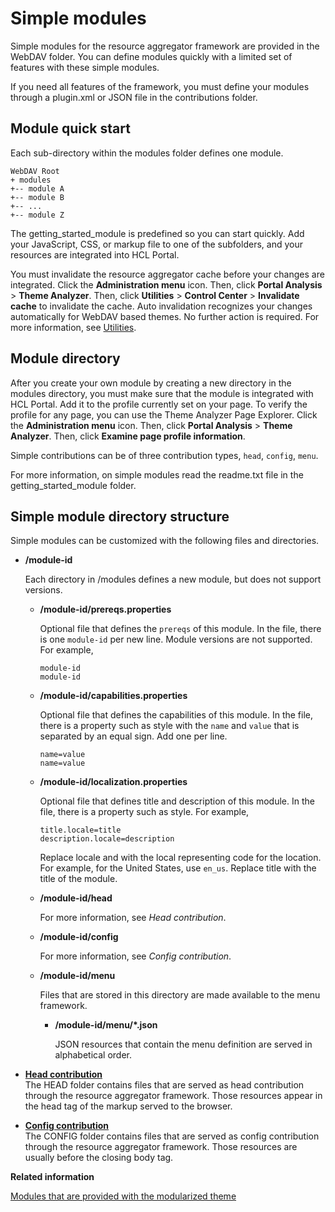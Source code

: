 # Simple modules

Simple modules for the resource aggregator framework are provided in the WebDAV folder. You can define modules quickly with a limited set of features with these simple modules.

If you need all features of the framework, you must define your modules through a plugin.xml or JSON file in the contributions folder.

## Module quick start

Each sub-directory within the modules folder defines one module.

```
WebDAV Root
+ modules
+-- module A
+-- module B
+-- ...
+-- module Z
```

The getting\_started\_module is predefined so you can start quickly. Add your JavaScript, CSS, or markup file to one of the subfolders, and your resources are integrated into HCL Portal.

You must invalidate the resource aggregator cache before your changes are integrated. Click the **Administration menu** icon. Then, click **Portal Analysis** \> **Theme Analyzer**. Then, click **Utilities** \> **Control Center** \> **Invalidate cache** to invalidate the cache. Auto invalidation recognizes your changes automatically for WebDAV based themes. No further action is required. For more information, see [Utilities](themeopt_an_util.md#).

## Module directory

After you create your own module by creating a new directory in the modules directory, you must make sure that the module is integrated with HCL Portal. Add it to the profile currently set on your page. To verify the profile for any page, you can use the Theme Analyzer Page Explorer. Click the **Administration menu** icon. Then, click **Portal Analysis** \> **Theme Analyzer**. Then, click **Examine page profile information**.

Simple contributions can be of three contribution types, `head`, `config`, `menu`.

For more information, on simple modules read the readme.txt file in the getting\_started\_module folder.

## Simple module directory structure

Simple modules can be customized with the following files and directories.

-   **/module-id**

    Each directory in /modules defines a new module, but does not support versions.

    -   **/module-id/prereqs.properties**

        Optional file that defines the `prereqs` of this module. In the file, there is one `module-id` per new line. Module versions are not supported. For example,

        ```
        module-id
        module-id
        ```

    -   **/module-id/capabilities.properties**

        Optional file that defines the capabilities of this module. In the file, there is a property such as style with the `name` and `value` that is separated by an equal sign. Add one per line.

        ```
        name=value
        name=value
        ```

    -   **/module-id/localization.properties**

        Optional file that defines title and description of this module. In the file, there is a property such as style. For example,

        ```
        title.locale=title
        description.locale=description
        ```

        Replace locale and with the local representing code for the location. For example, for the United States, use `en_us`. Replace title with the title of the module.

    -   **/module-id/head**

        For more information, see *Head contribution*.

    -   **/module-id/config**

        For more information, see *Config contribution*.

    -   **/module-id/menu**

        Files that are stored in this directory are made available to the menu framework.

        -   **/module-id/menu/\*.json**

            JSON resources that contain the menu definition are served in alphabetical order.


-   **[Head contribution](../dev-theme/themeopt_simple_modules_head.md)**  
The HEAD folder contains files that are served as head contribution through the resource aggregator framework. Those resources appear in the head tag of the markup served to the browser.
-   **[Config contribution](../dev-theme/themeopt_simple_modules_config.md)**  
The CONFIG folder contains files that are served as config contribution through the resource aggregator framework. Those resources are usually before the closing body tag.


**Related information**  


[Modules that are provided with the modularized theme](../dev-theme/themeopt_oob.md)


